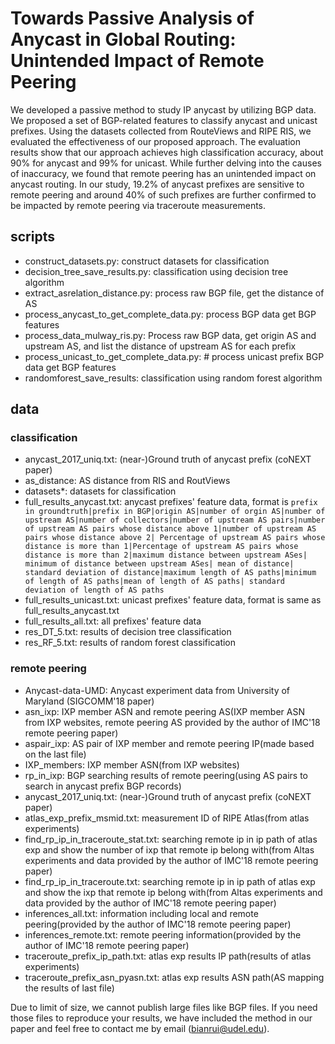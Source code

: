 # Towards Passive Analysis of Anycast in Global Routing: Unintended Impact of Remote Peering

We developed a passive method to study IP anycast by utilizing BGP data.
We proposed a set of BGP-related features to classify anycast and unicast prefixes. Using the datasets collected from RouteViews and RIPE RIS, we evaluated the effectiveness of our proposed approach. The evaluation results show that 
our approach achieves high classification accuracy, about 90\% for anycast and 99\% for unicast. While further delving into the causes of inaccuracy, we found that remote peering has an unintended impact on anycast routing.  In our study, 19.2\% of anycast prefixes are sensitive to remote peering and around 40\% of such prefixes are further confirmed to be impacted by remote peering via traceroute measurements. 



## scripts
- construct_datasets.py: construct datasets for classification
- decision_tree_save_results.py: classification using decision tree algorithm
- extract_asrelation_distance.py: process raw BGP file, get the distance of AS
- process_anycast_to_get_complete_data.py: process BGP data get BGP features
- process_data_mulway_ris.py: Process raw BGP data, get origin AS and upstream AS, and list the distance of upstream AS for each prefix
- process_unicast_to_get_complete_data.py: # process unicast prefix BGP data get BGP features
- randomforest_save_results: classification using random forest algorithm

## data
### classification
- anycast_2017_uniq.txt: (near-)Ground truth of anycast prefix (coNEXT paper)
- as_distance: AS distance from RIS and RoutViews
- datasets*: datasets for classification
- full_results_anycast.txt: anycast prefixes' feature data, format is `prefix in groundtruth|prefix in BGP|origin AS|number of orgin AS|number of upstream AS|number of collectors|number of upstream AS pairs|number of upstream AS pairs whose distance above 1|number of upstream AS pairs whose distance above 2| Percentage of upstream AS pairs whose distance is more than 1|Percentage of upstream AS pairs whose distance is more than 2|maximum distance between upstream ASes| minimum of distance between upstream ASes| mean of distance| standard deviation of distance|maximum length of AS paths|minimum of length of AS paths|mean of length of AS paths| standard deviation of length of AS paths`
- full_results_unicast.txt: unicast prefixes' feature data, format is same as full_results_anycast.txt
- full_results_all.txt: all prefixes' feature data
- res_DT_5.txt: results of decision tree classification
- res_RF_5.txt: results of random forest classification

### remote peering
- Anycast-data-UMD: Anycast experiment data from University of Maryland (SIGCOMM'18 paper)
- asn_ixp: IXP member ASN and remote peering AS(IXP member ASN from IXP websites, remote peering AS provided by the author of IMC'18 remote peering paper)
- aspair_ixp: AS pair of IXP member and remote peering IP(made based on the last file)
- IXP_members: IXP member ASN(from IXP websites)
- rp_in_ixp: BGP searching results of remote peering(using AS pairs to search in anycast prefix BGP records)
- anycast_2017_uniq.txt: (near-)Ground truth of anycast prefix (coNEXT paper)
- atlas_exp_prefix_msmid.txt: measurement ID of RIPE Atlas(from atlas experiments)
- find_rp_ip_in_traceroute_stat.txt: searching remote ip in ip path of atlas exp and show the number of ixp that remote ip belong with(from Altas experiments and data provided by the author of IMC'18 remote peering paper)
- find_rp_ip_in_traceroute.txt: searching remote ip in ip path of atlas exp and show the ixp that remote ip belong with(from Altas experiments and data provided by the author of IMC'18 remote peering paper)
- inferences_all.txt: information including local and remote peering(provided by the author of IMC'18 remote peering paper)
- inferences_remote.txt: remote peering information(provided by the author of IMC'18 remote peering paper)
- traceroute_prefix_ip_path.txt: atlas exp results IP path(results of atlas experiments)
- traceroute_prefix_asn_pyasn.txt: atlas exp results ASN path(AS mapping the results of last file)

Due to limit of size, we cannot publish large files like BGP files. If you need those files to reproduce your results, we have included the method in our paper and feel free to contact me by email (bianrui@udel.edu).
